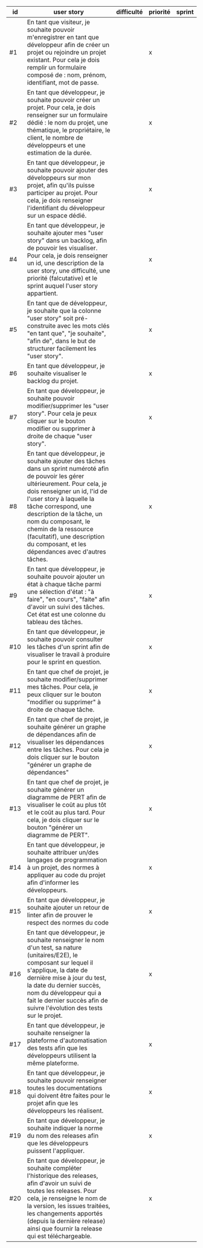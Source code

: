 | id | user story  | difficulté | priorité | sprint |
|----|-------|-------------|------------|-------------|
| #1 | En tant que visiteur, je souhaite pouvoir m'enregistrer en tant que développeur afin de créer un projet ou rejoindre un projet existant. Pour cela je dois remplir un formulaire composé de : nom, prénom, identifiant, mot de passe.           |          |    x     |        |
| #2 |  En tant que développeur, je souhaite pouvoir créer un projet. Pour cela, je dois renseigner sur un formulaire dédié : le nom du projet, une thématique, le propriétaire, le client, le nombre de développeurs et une estimation de la durée. |                   |    x     |        |
| #3 | En tant que développeur, je souhaite pouvoir ajouter des développeurs sur mon projet, afin qu'ils puisse participer au projet. Pour cela, je dois renseigner l'identifiant du développeur sur un espace dédié.     |           |    x     |        |
| #4 |  En tant que développeur, je souhaite ajouter mes "user story" dans un backlog, afin de pouvoir les visualiser. Pour cela, je dois renseigner un id, une description de la user story, une difficulté, une priorité (falcutative) et le sprint auquel l'user story appartient. |          |    x     |        |
| #5 | En tant que de développeur, je souhaite que la colonne "user story" soit pré-construite avec les mots clés "en tant que", "je souhaite", "afin de", dans le but de structurer facilement les "user story".  |              |    x     |        |
| #6 | En tant que développeur, je souhaite visualiser le backlog du projet.  |             |    x     |        |
| #7 | En tant que développeur, je souhaite pouvoir modifier/supprimer les "user story". Pour cela je peux cliquer sur le bouton modifier ou supprimer à droite de chaque "user story".  |          |   x     |        |
| #8 |  En tant que développeur, je souhaite ajouter des tâches dans un sprint numéroté afin de pouvoir les gérer ultérieurement. Pour cela, je dois renseigner un id, l'id de l'user story à laquelle la tâche correspond, une description de la tâche, un nom du composant, le chemin de la ressource (facultatif), une description du composant, et les dépendances avec d'autres tâches.       |            |    x     |        |
| #9 | En tant que développeur, je souhaite pouvoir ajouter un état à chaque tâche parmi une sélection d'état : "à faire", "en cours", "faite" afin d'avoir un suivi des tâches. Cet état est une colonne du tableau des tâches. |         |    x     |        |
| #10 | En tant que développeur, je souhaite pouvoir consulter les tâches d'un sprint afin de visualiser le travail à produire pour le sprint en question.    |             |    x     |        |
| #11 | En tant que chef de projet, je souhaite modifier/supprimer mes tâches. Pour cela, je peux cliquer sur le bouton "modifier ou supprimer" à droite de chaque tâche.   |            |   x     |        |
| #12 | En tant que chef de projet, je souhaite générer un graphe de dépendances afin de visualiser les dépendances entre les tâches. Pour cela je dois cliquer sur le bouton "générer un graphe de dépendances"  |            |   x     |        |
| #13 | En tant que chef de projet, je souhaite générer un diagramme de PERT afin de visualiser le coût au plus tôt et le coût au plus tard. Pour cela, je dois cliquer sur le bouton "générer un diagramme de PERT". |            |   x     |        |
| #14 | En tant que développeur, je souhaite attribuer un/des langages de programmation à un projet, des normes à appliquer au code du projet afin d'informer les développeurs.|         |    x     |        |
| #15 | En tant que développeur, je souhaite ajouter un retour de linter   afin de prouver le respect des normes du code |         |    x     |        |
| #16 | En tant que développeur, je souhaite renseigner le nom d'un test, sa nature (unitaires/E2E), le composant sur lequel il s'applique, la date de dernière mise à jour du test, la date du dernier succès, nom du développeur qui a fait le dernier succès afin de suivre l'évolution des tests sur le projet. |         |    x     |        |
| #17 | En tant que développeur, je souhaite renseigner la plateforme d'automatisation des tests afin que les développeurs utilisent la même plateforme. |         |    x     |        |
| #18 | En tant que développeur, je souhaite pouvoir renseigner toutes les documentations qui doivent être faites pour le projet afin que les développeurs les réalisent. |         |    x     |        |
| #19 | En tant que développeur, je souhaite indiquer la norme du nom des releases afin que les développeurs puissent l'appliquer. |         |    x     |        |
| #20 | En tant que développeur, je souhaite compléter l'historique des releases, afin d'avoir un suivi de toutes les releases. Pour cela, je renseigne le nom de la version, les issues traitées, les changements apportés (depuis la dernière release) ainsi que fournir la release qui est téléchargeable.  |         |    x     |        |
